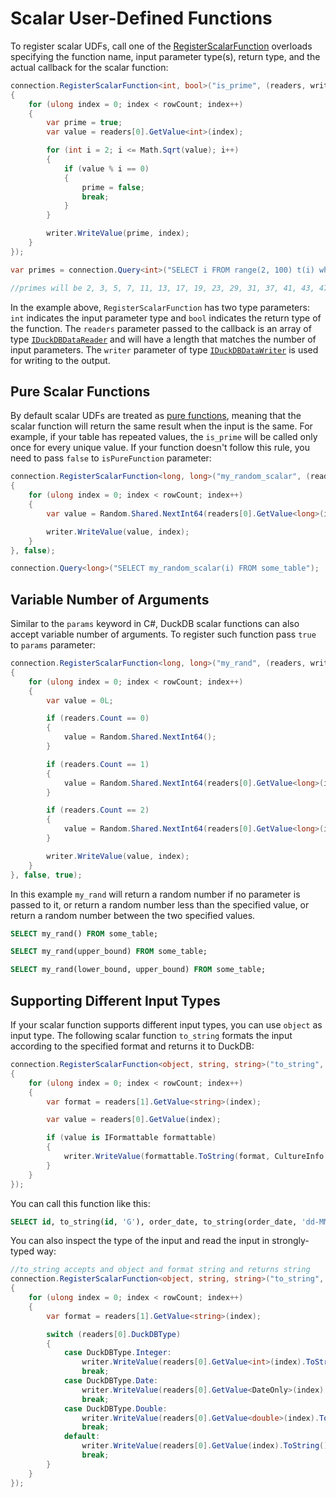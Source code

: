 # Scalar User-Defined Functions

To register scalar UDFs, call one of the [RegisterScalarFunction](xref:DuckDB.NET.Data.DuckDBConnection.RegisterScalarFunction*) overloads specifying the function name, input parameter type(s), return type, and the actual callback for the scalar function:

```cs
connection.RegisterScalarFunction<int, bool>("is_prime", (readers, writer, rowCount) =>
{
    for (ulong index = 0; index < rowCount; index++)
    {
        var prime = true;
        var value = readers[0].GetValue<int>(index);

        for (int i = 2; i <= Math.Sqrt(value); i++)
        {
            if (value % i == 0)
            {
                prime = false;
                break;
            }
        }

        writer.WriteValue(prime, index);
    }
});

var primes = connection.Query<int>("SELECT i FROM range(2, 100) t(i) where is_prime(i::INT)").ToList();

//primes will be 2, 3, 5, 7, 11, 13, 17, 19, 23, 29, 31, 37, 41, 43, 47, 53, 59, 61, 67, 71, 73, 79, 83, 89, 97
```

In the example above, `RegisterScalarFunction` has two type parameters: `int` indicates the input parameter type and `bool` indicates the return type of the function. The `readers` parameter passed to the callback is an array of type [`IDuckDBDataReader`](xref:DuckDB.NET.Data.DataChunk.Reader.IDuckDBDataReader) and will have a length that matches the number of input parameters. The `writer` parameter of type [`IDuckDBDataWriter`](xref:DuckDB.NET.Data.DataChunk.Writer.IDuckDBDataWriter) is used for writing to the output.

## Pure Scalar Functions

By default scalar UDFs are treated as [pure functions](https://en.wikipedia.org/wiki/Pure_function), meaning that the scalar function will return the same result when the input is the same. For example, if your table has repeated values, the `is_prime` will be called only once for every unique value. If your function doesn't follow this rule, you need to pass `false` to `isPureFunction` parameter:

```cs
connection.RegisterScalarFunction<long, long>("my_random_scalar", (readers, writer, rowCount) =>
{
    for (ulong index = 0; index < rowCount; index++)
    {
        var value = Random.Shared.NextInt64(readers[0].GetValue<long>(index));

        writer.WriteValue(value, index);
    }
}, false);

connection.Query<long>("SELECT my_random_scalar(i) FROM some_table");
```

## Variable Number of Arguments

Similar to the `params` keyword in C#, DuckDB scalar functions can also accept variable number of arguments. To register such function pass `true` to `params` parameter:

```cs
connection.RegisterScalarFunction<long, long>("my_rand", (readers, writer, rowCount) =>
{
    for (ulong index = 0; index < rowCount; index++)
    {
        var value = 0L;

        if (readers.Count == 0)
        {
            value = Random.Shared.NextInt64();
        }

        if (readers.Count == 1)
        {
            value = Random.Shared.NextInt64(readers[0].GetValue<long>(index));
        }

        if (readers.Count == 2)
        {
            value = Random.Shared.NextInt64(readers[0].GetValue<long>(index), readers[1].GetValue<long>(index));
        }

        writer.WriteValue(value, index);
    }
}, false, true);
```

In this example `my_rand` will return a random number if no parameter is passed to it, or return a random number less than the specified value, or return a random number between the two specified values.

```sql
SELECT my_rand() FROM some_table;

SELECT my_rand(upper_bound) FROM some_table;

SELECT my_rand(lower_bound, upper_bound) FROM some_table;
```

## Supporting Different Input Types

If your scalar function supports different input types, you can use `object` as input type. The following scalar function `to_string` formats the input according to the specified format and returns it to DuckDB:

```cs
connection.RegisterScalarFunction<object, string, string>("to_string", (readers, writer, rowCount) =>
{
    for (ulong index = 0; index < rowCount; index++)
    {
        var format = readers[1].GetValue<string>(index);

        var value = readers[0].GetValue(index);

        if (value is IFormattable formattable)
        {
            writer.WriteValue(formattable.ToString(format, CultureInfo.InvariantCulture), index);
        }
    }
});
```

You can call this function like this:

```sql
SELECT id, to_string(id, 'G'), order_date, to_string(order_date, 'dd-MM-yyyy'), amount, to_string(amount, 'G'), FROM TestTableAnyType
```

You can also inspect the type of the input and read the input in strongly-typed way:

```cs
//to_string accepts and object and format string and returns string
connection.RegisterScalarFunction<object, string, string>("to_string", (readers, writer, rowCount) =>
{
    for (ulong index = 0; index < rowCount; index++)
    {
        var format = readers[1].GetValue<string>(index);

        switch (readers[0].DuckDBType)
        {
            case DuckDBType.Integer:
                writer.WriteValue(readers[0].GetValue<int>(index).ToString(format, CultureInfo.InvariantCulture), index);
                break;
            case DuckDBType.Date:
                writer.WriteValue(readers[0].GetValue<DateOnly>(index).ToString(format, CultureInfo.InvariantCulture), index);
                break;
            case DuckDBType.Double:
                writer.WriteValue(readers[0].GetValue<double>(index).ToString(format, CultureInfo.InvariantCulture), index);
                break;
            default:
                writer.WriteValue(readers[0].GetValue(index).ToString(), index);
                break;
        }
    }
});
```

